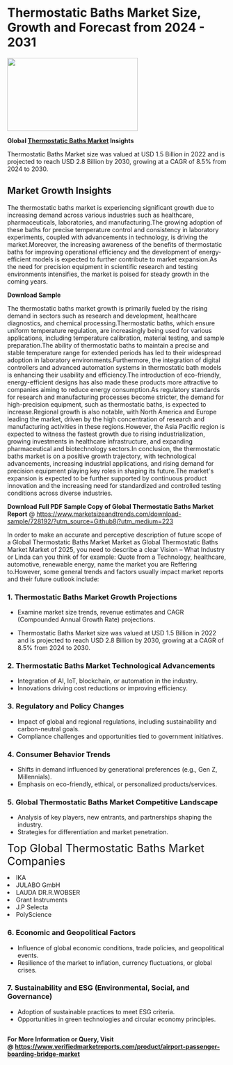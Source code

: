 <H1>Thermostatic Baths Market Size, Growth and Forecast from 2024 - 2031</H1><img class="aligncenter size-medium wp-image-584254" src="https://thirdeyenews.in/wp-content/uploads/2024/09/Global-Market-Research-300x168.jpeg" alt="" width="300" height="168" /><p><strong>Global&nbsp;<a href="https://www.marketsizeandtrends.com/download-sample/728192/?utm_source=Github8j?utm_medium=223">Thermostatic Baths Market</a> Insights</strong></p><p>Thermostatic Baths Market size was valued at USD 1.5 Billion in 2022 and is projected to reach USD 2.8 Billion by 2030, growing at a CAGR of 8.5% from 2024 to 2030.</p><p><h2>Market Growth Insights</h2> <p>The thermostatic baths market is experiencing significant growth due to increasing demand across various industries such as healthcare, pharmaceuticals, laboratories, and manufacturing.The growing adoption of these baths for precise temperature control and consistency in laboratory experiments, coupled with advancements in technology, is driving the market.Moreover, the increasing awareness of the benefits of thermostatic baths for improving operational efficiency and the development of energy-efficient models is expected to further contribute to market expansion.As the need for precision equipment in scientific research and testing environments intensifies, the market is poised for steady growth in the coming years.</p> <p><strong>Download Sample</strong></p> <p>The thermostatic baths market growth is primarily fueled by the rising demand in sectors such as research and development, healthcare diagnostics, and chemical processing.Thermostatic baths, which ensure uniform temperature regulation, are increasingly being used for various applications, including temperature calibration, material testing, and sample preparation.The ability of thermostatic baths to maintain a precise and stable temperature range for extended periods has led to their widespread adoption in laboratory environments.Furthermore, the integration of digital controllers and advanced automation systems in thermostatic bath models is enhancing their usability and efficiency.The introduction of eco-friendly, energy-efficient designs has also made these products more attractive to companies aiming to reduce energy consumption.As regulatory standards for research and manufacturing processes become stricter, the demand for high-precision equipment, such as thermostatic baths, is expected to increase.Regional growth is also notable, with North America and Europe leading the market, driven by the high concentration of research and manufacturing activities in these regions.However, the Asia Pacific region is expected to witness the fastest growth due to rising industrialization, growing investments in healthcare infrastructure, and expanding pharmaceutical and biotechnology sectors.In conclusion, the thermostatic baths market is on a positive growth trajectory, with technological advancements, increasing industrial applications, and rising demand for precision equipment playing key roles in shaping its future.The market's expansion is expected to be further supported by continuous product innovation and the increasing need for standardized and controlled testing conditions across diverse industries.</p> <p><span class=""><strong>Download Full PDF Sample Copy of Global Thermostatic Baths Market Report</strong> @ <a href="https://www.marketsizeandtrends.com/download-sample/728192/?utm_source=Github8j?utm_medium=223" target="_blank">https://www.marketsizeandtrends.com/download-sample/728192/?utm_source=Github8j?utm_medium=223</a></span></p><p>In order to make an accurate and perceptive description of future scope of a Global&nbsp;Thermostatic Baths Market Market as Global&nbsp;Thermostatic Baths Market Market of 2025, you need to describe a clear Vision &ndash; What Industry or Linda can you think of for example: Quote from a Technology, healthcare, automotive, renewable energy, name the market you are Reffering to.However, some general trends and factors usually impact market reports and their future outlook include:</p><h3>1.&nbsp;<strong>Thermostatic Baths Market Growth Projections</strong></h3><ul><li>Examine market size trends, revenue estimates and CAGR (Compounded Annual Growth Rate) projections.</li><li><p>Thermostatic Baths Market size was valued at USD 1.5 Billion in 2022 and is projected to reach USD 2.8 Billion by 2030, growing at a CAGR of 8.5% from 2024 to 2030.</p></li></ul><h3>2.&nbsp;<strong>Thermostatic Baths Market Technological Advancements</strong></h3><ul><li>Integration of AI, IoT, blockchain, or automation in the industry.</li><li>Innovations driving cost reductions or improving efficiency.</li></ul><h3>3.&nbsp;<strong>Regulatory and Policy Changes</strong></h3><ul><li>Impact of global and regional regulations, including sustainability and carbon-neutral goals.</li><li>Compliance challenges and opportunities tied to government initiatives.</li></ul><h3>4.&nbsp;<strong>Consumer Behavior Trends</strong></h3><ul><li>Shifts in demand influenced by generational preferences (e.g., Gen Z, Millennials).</li><li>Emphasis on eco-friendly, ethical, or personalized products/services.</li></ul><h3>5.&nbsp;<strong>Global Thermostatic Baths Market Competitive Landscape</strong></h3><ul><li>Analysis of key players, new entrants, and partnerships shaping the industry.</li><li>Strategies for differentiation and market penetration.</li></ul><p data-pm-slice="1 1 []"><span style="color: inherit; font-family: inherit; font-size: 25px;">Top Global Thermostatic Baths Market Companies</span></p><div class="" data-test-id=""><p><li>IKA</li><li> JULABO GmbH</li><li> LAUDA DR.R.WOBSER</li><li> Grant Instruments</li><li> J.P Selecta</li><li> PolyScience</li></p></div><h3>6.&nbsp;<strong>Economic and Geopolitical Factors</strong></h3><ul><li>Influence of global economic conditions, trade policies, and geopolitical events.</li><li>Resilience of the market to inflation, currency fluctuations, or global crises.</li></ul><h3>7.&nbsp;<strong>Sustainability and ESG (Environmental, Social, and Governance)</strong></h3><ul><li>Adoption of sustainable practices to meet ESG criteria.</li><li>Opportunities in green technologies and circular economy principles.</li></ul><h2><strong style="font-size: 14px;">For More Information or Query, Visit @&nbsp;</strong><a style="background-color: #ffffff; font-size: 14px;" href="https://www.marketsizeandtrends.com/report/thermostatic-baths-market/" target="_blank">https://www.verifiedmarketreports.com/product/airport-passenger-boarding-bridge-market</a></h2>